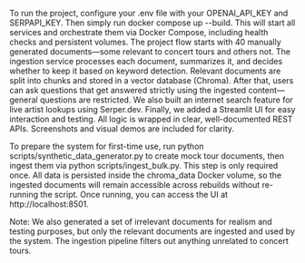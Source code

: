 To run the project, configure your .env file with your OPENAI_API_KEY and SERPAPI_KEY. Then simply run docker compose up --build. This will start all services and orchestrate them via Docker Compose, including health checks and persistent volumes. The project flow starts with 40 manually generated documents—some relevant to concert tours and others not. The ingestion service processes each document, summarizes it, and decides whether to keep it based on keyword detection. Relevant documents are split into chunks and stored in a vector database (Chroma). After that, users can ask questions that get answered strictly using the ingested content—general questions are restricted. We also built an internet search feature for live artist lookups using Serper.dev. Finally, we added a Streamlit UI for easy interaction and testing. All logic is wrapped in clear, well-documented REST APIs. Screenshots and visual demos are included for clarity.

To prepare the system for first-time use, run python scripts/synthetic_data_generator.py to create mock tour documents, then ingest them via python scripts/ingest_bulk.py. This step is only required once. All data is persisted inside the chroma_data Docker volume, so the ingested documents will remain accessible across rebuilds without re-running the script. Once running, you can access the UI at http://localhost:8501.

Note: We also generated a set of irrelevant documents for realism and testing purposes, but only the relevant documents are ingested and used by the system. The ingestion pipeline filters out anything unrelated to concert tours.
